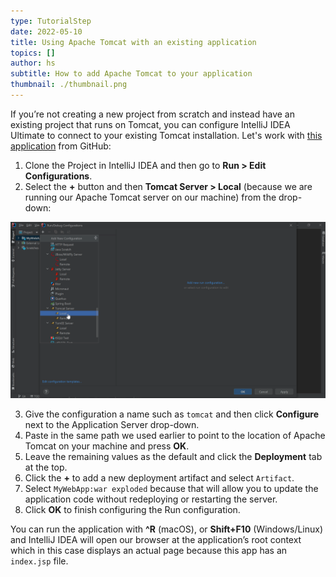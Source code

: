 ```yaml
---
type: TutorialStep
date: 2022-05-10
title: Using Apache Tomcat with an existing application
topics: []
author: hs
subtitle: How to add Apache Tomcat to your application
thumbnail: ./thumbnail.png
---
```


If you’re not creating a new project from scratch and instead have an existing project that runs on Tomcat, you can configure IntelliJ IDEA Ultimate to connect to your existing Tomcat installation. Let's work with [this application](https://github.com/helenjoscott/MyWebApp) from GitHub:

1. Clone the Project in IntelliJ IDEA and then go to **Run > Edit Configurations**.
2. Select the **+** button and then **Tomcat Server > Local** (because we are running our Apache Tomcat server on our machine) from the drop-down:

![Adding Apache Tomcat to Project](new_tomcat.png)

3. Give the configuration a name such as `tomcat` and then click **Configure** next to the Application Server drop-down.
4. Paste in the same path we used earlier to point to the location of Apache Tomcat on your machine and press **OK**.
5. Leave the remaining values as the default and click the **Deployment** tab at the top.
6. Click the **+** to add a new deployment artifact and select `Artifact`.
7. Select `MyWebApp:war exploded` because that will allow you to update the application code without redeploying or restarting the server.
8. Click **OK** to finish configuring the Run configuration.

You can run the application with **^R** (macOS), or **Shift+F10** (Windows/Linux) and IntelliJ IDEA will open our browser at the application’s root context which in this case displays an actual page because this app has an `index.jsp` file.
